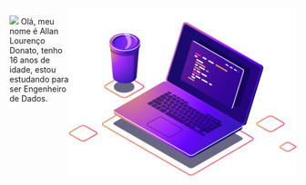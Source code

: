 <img src="Images/computer-illustration (1).png" min-width="400px" max-width="400px" width="400px" align="right" alt="Computador">

<p align="left"> 
 <img src="https://media.giphy.com/media/hvRJCLFzcasrR4ia7z/giphy.gif" width="30px">  Olá, meu nome é Allan Lourenço Donato, tenho 16 anos de idade, estou estudando para ser Engenheiro de Dados.
</p>    
